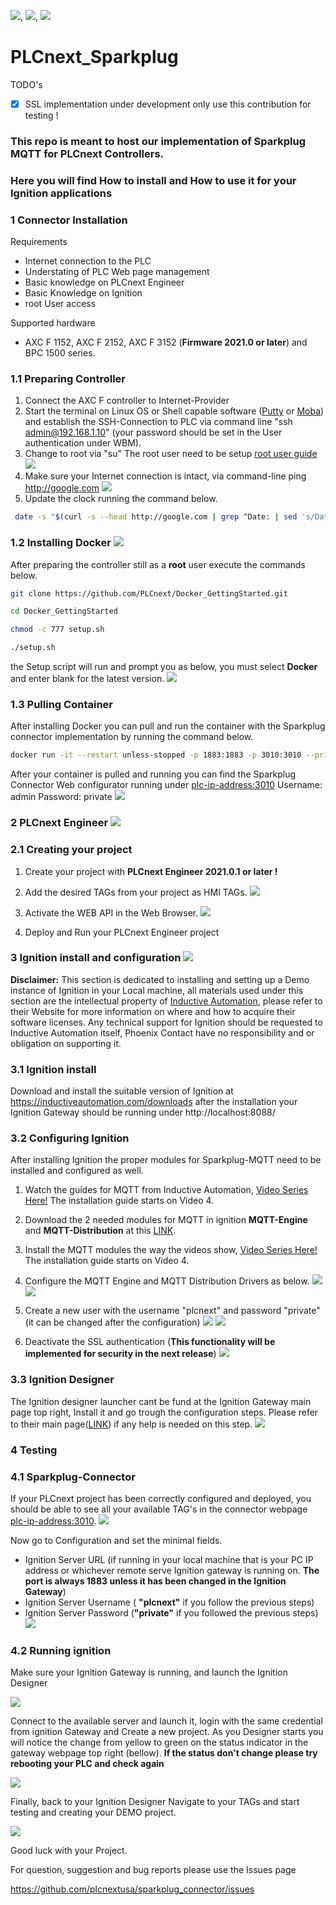 ![](images/Screenshot%202020-12-01%20080740.jpg), ![](images/Screenshot%202020-12-01%20101412.jpg), ![](images/Screenshot%202020-12-01%20122129.jpg)

# **PLCnext_Sparkplug**

TODO's
- [x] SSL implementation under development only use this contribution for testing !

### This repo is meant to host our implementation of Sparkplug MQTT for PLCnext Controllers. 
### Here you will find How to install and How to use it for your Ignition applications

### **1 Connector Installation**

Requirements
  * Internet connection to the PLC
  * Understating of PLC Web page management
  * Basic knowledge on PLCnext Engineer
  * Basic Knowledge on Ignition
  * root User access

Supported hardware
* AXC F 1152, AXC F 2152, AXC F 3152 (**Firmware 2021.0 or later**) and BPC 1500 series. 

### **1.1 Preparing Controller**  

1. Connect the AXC F controller to Internet-Provider
2. Start the terminal on Linux OS or Shell capable software ([Putty](https://www.chiark.greenend.org.uk/~sgtatham/putty/latest.html) or [Moba](https://mobaxterm.mobatek.net/download.html)) and establish the SSH-Connection to PLC via command line "ssh admin@192.168.1.10" (your password should be set in the User authentication under WBM).
3. Change to root via "su" The root user need to be setup [root user guide](<https://github.com/plcnextusa/PLCnext-Guides/blob/master/Appendices/Appendix%204%20How%20to%20create%20a%20root%20user%20in%20SSH.pdf>)
   ![](images/rootuser.gif)
4. Make sure your Internet connection is intact, via command-line ping http://google.com
   ![](images/ping.gif)
5. Update the clock running the command below.

```bash
 date -s "$(curl -s --head http://google.com | grep ^Date: | sed 's/Date: //g')"
```
### **1.2 Installing Docker** ![](images/docker.png)

After preparing the controller still as a **root** user execute the commands below.

```bash
git clone https://github.com/PLCnext/Docker_GettingStarted.git 

cd Docker_GettingStarted

chmod -c 777 setup.sh

./setup.sh
```
the Setup script will run and prompt you as below, you must select **Docker** and enter blank for the latest version.
![](images/dcokerinstall.gif)

### **1.3 Pulling Container**

After installing Docker you can pull and run the container with the Sparkplug connector implementation by running the command below. 

```bash
docker run -it --restart unless-stopped -p 1883:1883 -p 3010:3010 --privileged --name=sparkplug-connector  plcnextusa/sparkplug-connector:buildx-latest
```
After your container is pulled and running you can find the Sparkplug Connector Web configurator running under <plc-ip-address:3010>
Username: admin   Password: private
![](images/gatewaylogin.png)


### **2 PLCnext Engineer** ![](images/plcnextenglogo.png)

### **2.1 Creating your project**

1. Create your project with **PLCnext Engineer 2021.0.1 or later !**
2. Add the desired TAGs from your project as HMI TAGs.
![](images/plcnexteng1.gif) 

3. Activate the WEB API in the Web Browser.
![](images/plcnexteng2.gif)

4. Deploy and Run your PLCnext Engineer project


### **3 Ignition install and configuration** ![](images/ignitionsmalllogo.jpg)

**Disclaimer:** This section is dedicated to installing and setting up a Demo instance of Ignition in your Local machine, all materials used under this section are the intellectual property of [Inductive Automation](https://inductiveautomation.com/), please refer to their Website for more information on where and how to acquire their software licenses. Any technical support for Ignition should be requested to Inductive Automation itself, Phoenix Contact have no responsibility and or obligation on supporting it.

### **3.1 Ignition install**

Download and install the suitable version of Ignition at https://inductiveautomation.com/downloads after the installation your Ignition Gateway should be running under http://localhost:8088/ 


### **3.2 Configuring Ignition**

After installing Ignition the proper modules for Sparkplug-MQTT need to be installed and configured as well.

1. Watch the guides for MQTT from Inductive Automation, [Video Series Here!](https://inductiveautomation.com/resources/video/mqtt-ignition) The installation guide starts on Video 4.
2. Download the 2 needed modules for MQTT in ignition **MQTT-Engine** and **MQTT-Distribution** at this [LINK](https://inductiveautomation.com/downloads/third-party-modules/8.1.0).
3. Install the MQTT modules the way the videos show, [Video Series Here!](https://inductiveautomation.com/resources/video/mqtt-ignition) The installation guide starts on Video 4.
4. Configure the MQTT Engine and MQTT Distribution Drivers as below. 
![](images/ignition1.png)
![](images/ignition2.png)

5. Create a new user with the username "plcnext" and password "private" (it can be changed after the configuration)
![](images/ignition3.png)
![](images/ignition4.png)

6. Deactivate the SSL authentication (**This functionality will be implemented for security in the next release**)
![](images/ignition5.png)

### **3.3 Ignition Designer**

The Ignition designer launcher cant be fund at the Ignition Gateway main page top right, Install it and go trough the configuration steps. Please refer to their main page([LINK](https://inductiveautomation.com)) if any help is needed on this step. 
 ![](images/Designerinstall.png)


 ### **4 Testing**

 ### **4.1 Sparkplug-Connector**

 If your PLCnext project has been correctly configured and deployed, you should be able to see all your available TAG's in the connector webpage <plc-ip-address:3010>.
 ![](images/gatewaymainpng.png)


Now go to Configuration and set the minimal fields.
* Ignition Server URL (if running in your local machine that is your PC IP address or whichever remote serve Ignition gateway is running on. **The port is always 1883 unless it has been changed in the Ignition Gateway**)
* Ignition Server Username ( **"plcnext"** if you follow the previous steps)
* Ignition Server Password (**"private"** if you followed the previous steps)
![](images/gatewayconfig.png)


 ### **4.2 Running ignition**

 Make sure your Ignition Gateway is running, and launch the Ignition Designer 

![](images/designermain.png)

Connect to the available server and launch it, login with the same credential from ignition Gateway and Create a new project.
As you Designer starts you will notice the change from yellow to green on the status indicator in the gateway webpage top right (bellow). **If the status don't change please try rebooting your PLC and check again**

![](images/gatewaygreenstatus.png)

Finally, back to your Ignition Designer Navigate to your TAGs and start testing and creating your DEMO project. 

![](images/designerDemo.gif)

Good luck with your Project.

For question, suggestion and bug reports please use the Issues page

https://github.com/plcnextusa/sparkplug_connector/issues